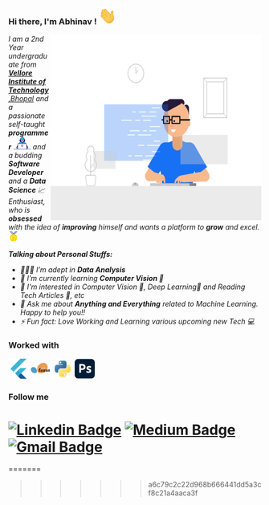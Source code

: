  ### Hi there, I'm Abhinav ! <img src="https://raw.githubusercontent.com/Abhigadgil15/Abhigadgil15/master/assets/hi.gif" width=35 height=35>

<img align="right" alt="Coder GIF" height=370 width=420 src="https://raw.githubusercontent.com/Abhigadgil15/Abhigadgil15/master/assets/developer-dribbble.gif" />

<p>
  <em>
    I am a 2nd Year undergraduate from <a href="https://vitbhopal.ac.in/"><b> Vellore Institute of Technology </b> ,Bhopal</a> and a passionate self-taught <b>programmer</b> <img src="https://raw.githubusercontent.com/rohan-sarkarr/rohan-sarkarr/master/Assets/developer.gif" width=35 height=25> and a budding <b>Software Developer</b> and a <b>Data Science</b> 📈 Enthusiast,  who is <b>obsessed</b> with the idea of <b>improving</b> himself and wants a platform to <b>grow</b> and excel.<img src="https://raw.githubusercontent.com/rohan-sarkarr/rohan-sarkarr/master/Assets/medal.gif" width=20 height=20> 
  </em>
</p>
<em>  
  <b>Talking about Personal Stuffs:</b>

- 👨🏻‍💻 I’m adept in <b>Data Analysis</b>
- 🌱 I’m currently learning <b>Computer Vision 🤖</b>
- 🔭 I'm interested in Computer Vision 🤖, Deep Learning🧠 and Reading Tech Articles 📄, etc
- 💬 Ask me about <b> Anything and Everything</b> related to Machine Learning. Happy to help you!!
- ⚡ Fun fact: Love Working and Learning various upcoming new Tech 💻

</em>

### Worked with

<code><img height="40" src="https://github.com/devicons/devicon/blob/master/icons/flutter/flutter-original.svg" title="flutter"></code>
<code><img height="40" src="https://raw.githubusercontent.com/github/explore/80688e429a7d4ef2fca1e82350fe8e3517d3494d/topics/scikit-learn/scikit-learn.png" title="sklearn"></code>
<code><img height="40" src="https://github.com/devicons/devicon/blob/master/icons/python/python-original.svg" title="python"></code>
<code><img height="40" src="https://github.com/devicons/devicon/blob/master/icons/photoshop/photoshop-plain.svg" title="photoshop"></code>



### Follow me

[![Linkedin Badge](https://img.shields.io/badge/linkedin-%230077B5.svg?&style=for-the-badge&logo=linkedin&logoColor=white&link=https://www.linkedin.com/in/abhinav-gadgil/)](https://www.linkedin.com/in/abhinav-gadgil-05616719a/) [![Medium Badge](https://img.shields.io/badge/medium-%2312100E.svg?&style=for-the-badge&logo=medium&logoColor=white&link=https://medium.com/@abhigadgil15)](https://medium.com/@abhigadgil15) [![Gmail Badge](https://img.shields.io/badge/gmail-D14836?&style=for-the-badge&logo=gmail&logoColor=white&link=mailto:abhigadgil15@gmail.com)](mailto:abhigadgil15@gmail.com)
=======
=======
>>>>>>> a6c79c2c22d968b666441dd5a3cf8c21a4aaca3f
<!--
**Abhigadgil15/Abhigadgil15** is a ✨ _special_ ✨ repository because its `README.md` (this file) appears on your GitHub profile.

Here are some ideas to get you started:

- 🔭 I’m currently working on ...
- 🌱 I’m currently learning ...
- 👯 I’m looking to collaborate on ...
- 🤔 I’m looking for help with ...
- 📫 Reach me : abhigadgil15@gmail.com 
-->

